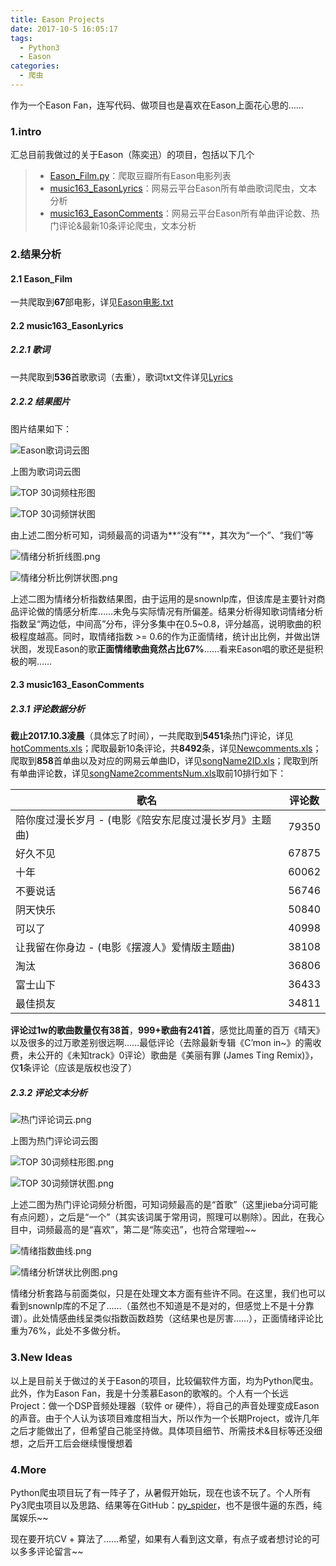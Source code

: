 ```yaml
---
title: Eason Projects
date: 2017-10-5 16:05:17
tags:
  - Python3
  - Eason
categories:
  - 爬虫
---
```

作为一个Eason Fan，连写代码、做项目也是喜欢在Eason上面花心思的……

### 1.intro
汇总目前我做过的关于Eason（陈奕迅）的项目，包括以下几个
>* [Eason_Film.py](https://github.com/Eajack/py_spider/blob/master/%E9%9D%99%E6%80%81%E7%88%AC%E8%99%AB/Eason_Film.py)：爬取豆瓣所有Eason电影列表
>* [music163_EasonLyrics](https://github.com/Eajack/py_spider/tree/master/%E5%8A%A8%E6%80%81%E7%88%AC%E8%99%AB/music163_EasonLyrics)：网易云平台Eason所有单曲歌词爬虫，文本分析
>* [music163_EasonComments](https://github.com/Eajack/py_spider/tree/master/%E5%8A%A8%E6%80%81%E7%88%AC%E8%99%AB/music163_EasonComments)：网易云平台Eason所有单曲评论数、热门评论&最新10条评论爬虫，文本分析

### 2.结果分析
#### 2.1 Eason_Film
一共爬取到**67**部电影，详见[Eason电影.txt](https://github.com/Eajack/py_spider/blob/master/%E9%9D%99%E6%80%81%E7%88%AC%E8%99%AB/Eason%E7%94%B5%E5%BD%B1.txt)

#### 2.2 music163_EasonLyrics
##### 2.2.1 歌词
一共爬取到**536**首歌歌词（去重），歌词txt文件详见[Lyrics](https://github.com/Eajack/py_spider/tree/master/%E5%8A%A8%E6%80%81%E7%88%AC%E8%99%AB/music163_EasonLyrics/Lyrics)

##### 2.2.2 结果图片
图片结果如下：

![Eason歌词词云图](https://raw.githubusercontent.com/Eajack/py_spider/master/%E5%8A%A8%E6%80%81%E7%88%AC%E8%99%AB/music163_EasonLyrics/resultsPNGs/EasonLyricsCloud.png "Eason歌词词云图")

上图为歌词词云图

![TOP 30词频柱形图](https://raw.githubusercontent.com/Eajack/py_spider/master/%E5%8A%A8%E6%80%81%E7%88%AC%E8%99%AB/music163_EasonLyrics/resultsPNGs/%E5%89%8D30%E8%AF%8D%E9%A2%91%E6%9F%B1%E5%BD%A2%E5%9B%BE.png "TOP 30词频柱形图")

![TOP 30词频饼状图](https://raw.githubusercontent.com/Eajack/py_spider/master/%E5%8A%A8%E6%80%81%E7%88%AC%E8%99%AB/music163_EasonLyrics/resultsPNGs/%E5%89%8D30%E8%AF%8D%E9%A2%91%E9%A5%BC%E7%8A%B6%E5%9B%BE.png "TOP 30词频饼状图")

由上述二图分析可知，词频最高的词语为**“没有”**，其次为“一个”、“我们”等

![情绪分析折线图.png](https://raw.githubusercontent.com/Eajack/py_spider/master/%E5%8A%A8%E6%80%81%E7%88%AC%E8%99%AB/music163_EasonLyrics/resultsPNGs/%E6%83%85%E7%BB%AA%E5%88%86%E6%9E%90%E6%8A%98%E7%BA%BF%E5%9B%BE.png "情绪分析折线图")

![情绪分析比例饼状图.png](https://raw.githubusercontent.com/Eajack/py_spider/master/%E5%8A%A8%E6%80%81%E7%88%AC%E8%99%AB/music163_EasonLyrics/resultsPNGs/%E6%83%85%E7%BB%AA%E5%88%86%E6%9E%90%E6%AF%94%E4%BE%8B%E9%A5%BC%E7%8A%B6%E5%9B%BE.png "情绪分析比例饼状图.png")

上述二图为情绪分析指数结果图，由于运用的是snownlp库，但该库是主要针对商品评论做的情感分析库……未免与实际情况有所偏差。结果分析得知歌词情绪分析指数呈“两边低，中间高”分布，评分多集中在0.5~0.8，评分越高，说明歌曲的积极程度越高。同时，取情绪指数 >= 0.6的作为正面情绪，统计出比例，并做出饼状图，发现Eason的歌**正面情绪歌曲竟然占比67%**……看来Eason唱的歌还是挺积极的啊……

#### 2.3 music163_EasonComments
##### 2.3.1 评论数据分析
**截止2017.10.3凌晨**（具体忘了时间），一共爬取到**5451**条热门评论，详见[hotComments.xls](https://github.com/Eajack/py_spider/blob/master/%E5%8A%A8%E6%80%81%E7%88%AC%E8%99%AB/music163_EasonComments/resultXLS/hotComments.xls)；爬取最新10条评论，共**8492**条，详见[Newcomments.xls](https://github.com/Eajack/py_spider/blob/master/%E5%8A%A8%E6%80%81%E7%88%AC%E8%99%AB/music163_EasonComments/resultXLS/Newcomments.xls)；爬取到**858**首单曲以及对应的网易云单曲ID，详见[songName2ID.xls](https://github.com/Eajack/py_spider/blob/master/%E5%8A%A8%E6%80%81%E7%88%AC%E8%99%AB/music163_EasonComments/resultXLS/songName2ID.xls)；爬取到所有单曲评论数，详见[songName2commentsNum.xls](https://github.com/Eajack/py_spider/blob/master/%E5%8A%A8%E6%80%81%E7%88%AC%E8%99%AB/music163_EasonComments/resultXLS/songName2commentsNum.xls)取前10排行如下：

| 歌名 | 评论数 |
|--|--|
| 陪你度过漫长岁月 - (电影《陪安东尼度过漫长岁月》主题曲) | 79350 |
| 好久不见 | 67875 |
| 十年 | 60062 |
| 不要说话 | 56746 |
| 阴天快乐 | 50840 |
| 可以了 | 40998 |
| 让我留在你身边 - (电影《摆渡人》爱情版主题曲) | 38108 |
| 淘汰 | 36806 |
| 富士山下 | 36433 |
| 最佳损友 | 34811 |

**评论过1w的歌曲数量仅有38首**，**999+歌曲有241首**，感觉比周董的百万《晴天》以及很多的过万歌差别很远啊……最低评论（去除最新专辑《C’mon in~》的需收费，未公开的《未知track》0评论）歌曲是《美丽有罪 (James Ting Remix)》，仅**1**条评论（应该是版权也没了）

##### 2.3.2 评论文本分析

![热门评论词云.png](https://raw.githubusercontent.com/Eajack/py_spider/master/%E5%8A%A8%E6%80%81%E7%88%AC%E8%99%AB/music163_EasonComments/resultsPNGs/%E7%83%AD%E9%97%A8%E8%AF%84%E8%AE%BA%E8%AF%8D%E4%BA%91.png "热门评论词云.png")

上图为热门评论词云图

![TOP 30词频柱形图.png](https://raw.githubusercontent.com/Eajack/py_spider/master/%E5%8A%A8%E6%80%81%E7%88%AC%E8%99%AB/music163_EasonComments/resultsPNGs/%E5%89%8D30%E8%AF%8D%E9%A2%91%E6%9F%B1%E5%BD%A2%E5%9B%BE.png "TOP 30词频柱形图.png")

![TOP 30词频饼状图.png](https://raw.githubusercontent.com/Eajack/py_spider/master/%E5%8A%A8%E6%80%81%E7%88%AC%E8%99%AB/music163_EasonComments/resultsPNGs/%E5%89%8D30%E8%AF%8D%E9%A2%91%E9%A5%BC%E7%8A%B6%E5%9B%BE.png "TOP 30词频饼状图.png")

上述二图为热门评论词频分析图，可知词频最高的是“首歌”（这里jieba分词可能有点问题），之后是“一个”（其实该词属于常用词，照理可以剔除）。因此，在我心目中，词频最高的是“喜欢”，第二是“陈奕迅”，也符合常理啦~~

![情绪指数曲线.png](https://raw.githubusercontent.com/Eajack/py_spider/master/%E5%8A%A8%E6%80%81%E7%88%AC%E8%99%AB/music163_EasonComments/resultsPNGs/%E6%83%85%E7%BB%AA%E6%8C%87%E6%95%B0%E6%9B%B2%E7%BA%BF.png "情绪指数曲线.png")

![情绪分析饼状比例图.png](https://raw.githubusercontent.com/Eajack/py_spider/master/%E5%8A%A8%E6%80%81%E7%88%AC%E8%99%AB/music163_EasonComments/resultsPNGs/%E6%83%85%E7%BB%AA%E5%88%86%E6%9E%90%E9%A5%BC%E7%8A%B6%E6%AF%94%E4%BE%8B%E5%9B%BE.png "情绪分析饼状比例图.png")

情绪分析套路与前面类似，只是在处理文本方面有些许不同。在这里，我们也可以看到snownlp库的不足了……（虽然也不知道是不是对的，但感觉上不是十分靠谱）。此处情感曲线呈类似指数函数趋势（这结果也是厉害……），正面情绪评论比重为76%，此处不多做分析。

### 3.New Ideas
以上是目前关于做过的关于Eason的项目，比较偏软件方面，均为Python爬虫。此外，作为Eason Fan，我是十分羡慕Eason的歌喉的。个人有一个长远Project：做一个DSP音频处理器（软件 or 硬件），将自己的声音处理变成Eason的声音。由于个人认为该项目难度相当大，所以作为一个长期Project，或许几年之后才能做出了，但希望自己能坚持做。具体项目细节、所需技术&目标等还没细想，之后开工后会继续慢慢想着

### 4.More
Python爬虫项目玩了有一阵子了，从暑假开始玩，现在也该不玩了。个人所有Py3爬虫项目以及思路、结果等在GitHub：[py_spider](https://github.com/Eajack/py_spider)，也不是很牛逼的东西，纯属娱乐~~

现在要开坑CV + 算法了……希望，如果有人看到这文章，有点子或者想讨论的可以多多评论留言~~